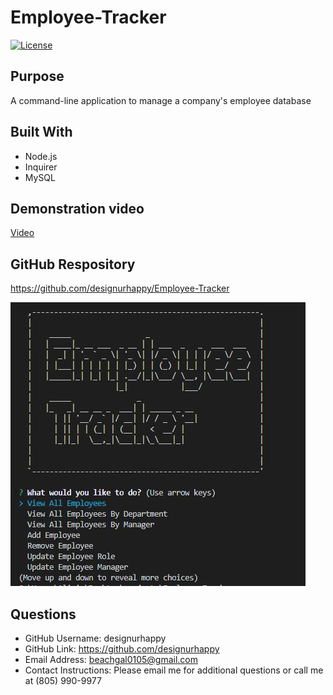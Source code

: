 # Employee-Tracker
[![License](https://img.shields.io/badge/License-MIT-green)](https://opensource.org/licenses/MIT)

## Purpose
A command-line application to manage a company's employee database


## Built With
* Node.js
* Inquirer
* MySQL

## Demonstration video
[Video](./Demonstration_Employee-Tracker.mp4)


## GitHub Respository
https://github.com/designurhappy/Employee-Tracker

![ScreenShot](./Employee-Tracker.JPG)


## Questions
* GitHub Username: designurhappy
* GitHub Link: https://github.com/designurhappy
* Email Address: beachgal0105@gmail.com
* Contact Instructions: Please email me for additional questions or call me at (805) 990-9977


 









 
